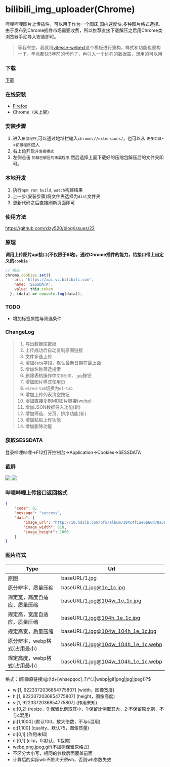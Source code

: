 # bilibili_img_uploader(Chrome)
哔哩哔哩图片上传插件，可以用于作为一个图床,国内速度快,多种图片格式选择。
由于发布到Chrome插件市场需要收费，所以推荐直接下载解压之后用Chrome类浏览器手动导入安装即可。

>等我有空，我就用[vitesse-webext](https://github.com/xlzy520/vitesse-webext)这个模板进行重构，样式和功能也重构一下，毕竟都快3年前的代码了，再引入一个远程的数据库，想用的可以用

### 下载
[下载](https://github.com/xlzy520/bilibili-img-uploader/releases/latest)

### 在线安装
- [Firefox](https://addons.mozilla.org/zh-CN/firefox/addon/%E5%93%94%E5%93%A9%E5%93%94%E5%93%A9%E5%9B%BE%E5%BA%8A/)
- Chrome（未上架）

### 安装步骤
1. 进入`拓展程序`,可以通过地址栏输入`chrome://extensions/`，也可以从 `更多工具`->`拓展程序`进入
2. 右上角开启`开发者模式`
3. 左侧点击 `加载已解压的拓展程序`,然后选择上面下载好的压缩包解压后的文件夹即可。

### 本地开发
1. 执行`npm run build`, `watch`构建结果
2. 上一步(安装步骤)将文件夹选择为`dist`文件夹
3. 更新代码之后直接刷新页面即可

### 使用方法
https://github.com/xlzy520/blog/issues/22

### 原理
**调用上传图片api接口(不仅限于B站)，通过Chrome插件的能力，给接口带上自定义的`cookie`**
```js
// 核心
chrome.cookies.set({
    url: 'https://api.vc.bilibili.com', 
    name: 'SESSDATA', 
    value: this.token
  }, (data) => console.log(data));
```

### TODO
- 增加标签属性与筛选条件


### ChangeLog
> 1. 导出数据库数据
> 2. 上传成功后自动复制原图链接
> 3. 文件多选上传
> 4. 增加`date`字段，默认最新日期在最上面
> 5. 增加名称筛选搜索
> 6. 删除表格操作中`文章封面`、`jpg`按钮
> 7. 增加图片样式使用页
> 8. `wired-tab`切换为`el-tab`
> 9. 增加上传列表清空按钮
> 10. 增加直接复制MD图片链接(webp)
> 11. 增加JSON数据导入功能(新)
> 11. 增加筛选、分页、排序功能(新)
> 12. 增加粘贴上传功能
> 13. 增加删除功能

### 获取SESSDATA
登录哔哩哔哩→F12打开控制台→Application→Cookies→SESSDATA

### 截屏
![](https://i0.hdslb.com/bfs/album/5552e9dba6da58b77ff48c20ceab84a974ffdd05.jpg)
![](https://i0.hdslb.com/bfs/album/06f93bd913407db0f8e3a2094b5f8d27dee863a8.png)

### 哔哩哔哩上传接口返回格式
```json
{
    "code": 0,
    "message": "success",
    "data": {
        "image_url": "http://i0.hdslb.com/bfs/album/104c4f1ae6b66d78a5952a191281ec7883dc5c5c.jpg",
        "image_width": 818,
        "image_height": 1000
    }
}
```

### 图片样式
| Type  | Url     | 
| ------| --------|
| 原图  | baseURL/1.jpg  |
| 原分辨率，质量压缩  | baseURL/1.jpg@1e_1c.jpg  |
| 规定宽，高度自适应，质量压缩  | baseURL/1.jpg@104w_1e_1c.jpg   |
| 规定高，宽度自适应，质量压缩  | baseURL/1.jpg@104h_1e_1c.jpg   |
| 规定高宽，质量压缩  | baseURL/1.jpg@104w_104h_1e_1c.jpg   |
| 原分辨率，webp格式(占用最小)   | baseURL/1.jpg@104w_104h_1e_1c.webp |
| 规定高度，webp格式(占用最小)   | baseURL/1.jpg@104w_104h_1e_1c.webp |

格式：(图像原链接)@(\d+[whsepqoc]_?)*(\.(|webp|gif|png|jpg|jpeg))?$
- w:[1, 9223372036854775807] (width，图像宽度)
- h:[1, 9223372036854775807] (height，图像高度)
- s:[1, 9223372036854775807] (作用未知)
- e:[0,2] (resize，0:保留比例取其小，1:保留比例取其大，2:不保留原比例，不与c混用)
- p:[1,1000] (默认100，放大倍数，不与c混用)
- q:[1,100] (quality，默认75，图像质量)
- o:[0,1] (作用未知)
- c:[0,1] (clip，0:默认，1:裁剪)
- webp,png,jpeg,gif(不加则保留原格式)
- 不区分大小写，相同的参数后面覆盖前面
- 计算后的实际w*h不能大于原w*h，否则wh参数失效

